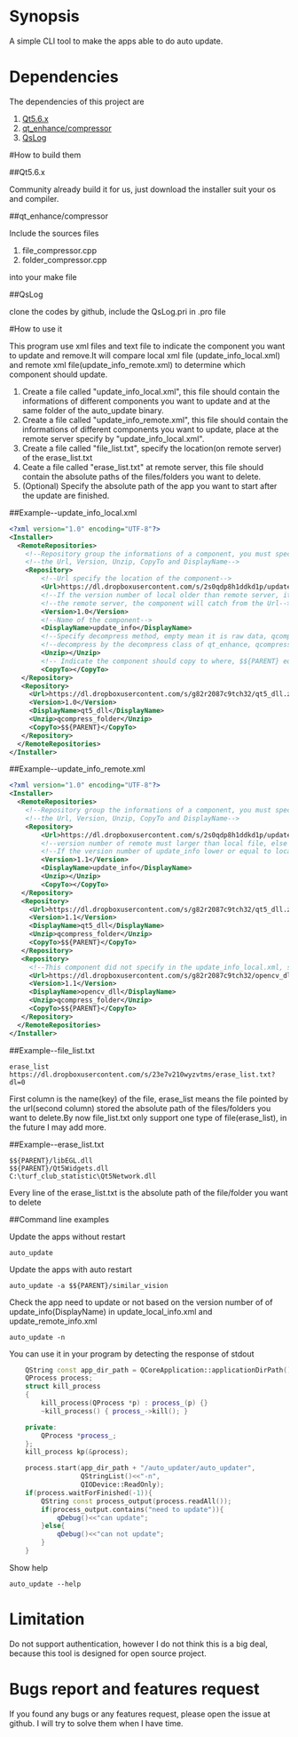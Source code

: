 # Synopsis

A simple CLI tool to make the apps able to do auto update.

# Dependencies

The dependencies of this project are

1. [Qt5.6.x](https://www.qt.io/download-open-source/#section-2)
2. [qt_enhance/compressor](https://github.com/stereomatchingkiss/qt_enhance/tree/master/compressor)
3. [QsLog](https://bitbucket.org/codeimproved/qslog)

#How to build them

##Qt5.6.x

Community already build it for us, just download the installer suit your os and compiler.

##qt_enhance/compressor

Include the sources files 

1. file_compressor.cpp
2. folder_compressor.cpp

into your make file

##QsLog

clone the codes by github, include the QsLog.pri in .pro file

#How to use it

This program use xml files and text file to indicate the component you want to update and remove.It will compare local xml file
(update_info_local.xml) and remote xml file(update_info_remote.xml) to determine which component should update.

1. Create a file called "update_info_local.xml", this file should contain the informations of different components you want to update 
and at the same folder of the auto_update binary.
2. Create a file called "update_info_remote.xml", this file should contain the informations of different components you want to update,
place at the remote server specify by "update_info_local.xml".
3. Create a file called "file_list.txt", specify the location(on remote server) of the erase_list.txt
4. Ceate a file called "erase_list.txt" at remote server, this file should contain the absolute paths of the files/folders you want to delete.
5. (Optional) Specify the absolute path of the app you want to start after the update are finished.

##Example--update_info_local.xml

```xml
<?xml version="1.0" encoding="UTF-8"?>
<Installer>	
  <RemoteRepositories>
    <!--Repository group the informations of a component, you must specify-->
	<!--the Url, Version, Unzip, CopyTo and DisplayName-->
	<Repository>
	    <!--Url specify the location of the component-->
	    <Url>https://dl.dropboxusercontent.com/s/2s0qdp8h1ddkd1p/update_info_remote.xml?dl=0</Url>
	    <!--If the version number of local older than remote server, it will update the component from-->
	    <!--the remote server, the component will catch from the Url-->
	    <Version>1.0</Version>
	    <!--Name of the component-->
        <DisplayName>update_info</DisplayName>
        <!--Specify decompress method, empty mean it is raw data, qcompress_folder means it should-->
        <!--decompress by the decompress class of qt_enhance, qcompress_file means it should decompress by qUncompress-->
	    <Unzip></Unzip>
	    <!-- Indicate the component should copy to where, $${PARENT} equal to the parent path of auto_update-->
	    <CopyTo></CopyTo>
   </Repository>	
   <Repository>
	 <Url>https://dl.dropboxusercontent.com/s/g82r2087c9tch32/qt5_dll.zip?dl=0</Url>            
     <Version>1.0</Version>
     <DisplayName>qt5_dll</DisplayName>
     <Unzip>qcompress_folder</Unzip>
	 <CopyTo>$${PARENT}</CopyTo>
   </Repository>
  </RemoteRepositories>
</Installer>
```

##Example--update_info_remote.xml

```xml
<?xml version="1.0" encoding="UTF-8"?>
<Installer>	
  <RemoteRepositories>
    <!--Repository group the informations of a component, you must specify-->
	<!--the Url, Version, Unzip, CopyTo and DisplayName-->
	<Repository>
	    <Url>https://dl.dropboxusercontent.com/s/2s0qdp8h1ddkd1p/update_info_remote.xml?dl=0</Url>
	    <!--version number of remote must larger than local file, else the components will not updated-->
	    <!--If the version number of update_info lower or equal to local one, all of the components will not update-->
	    <Version>1.1</Version>
        <DisplayName>update_info</DisplayName>
	    <Unzip></Unzip>
	    <CopyTo></CopyTo>
   </Repository>	
   <Repository>
	 <Url>https://dl.dropboxusercontent.com/s/g82r2087c9tch32/qt5_dll.zip?dl=0</Url>            
     <Version>1.1</Version>
     <DisplayName>qt5_dll</DisplayName>
     <Unzip>qcompress_folder</Unzip>
	 <CopyTo>$${PARENT}</CopyTo>
   </Repository>
   <Repository>
     <!--This component did not specify in the update_info_local.xml, so this component will be updated-->
	 <Url>https://dl.dropboxusercontent.com/s/g82r2087c9tch32/opencv_dll.zip?dl=0</Url>            
     <Version>1.1</Version>
     <DisplayName>opencv_dll</DisplayName>
     <Unzip>qcompress_folder</Unzip>
	 <CopyTo>$${PARENT}</CopyTo>
   </Repository>
  </RemoteRepositories>
</Installer>
```

##Example--file_list.txt

```
erase_list https://dl.dropboxusercontent.com/s/23e7v210wyzvtms/erase_list.txt?dl=0
```

First column is the name(key) of the file, erase_list means the file pointed by the url(second column) stored the absolute path 
of the files/folders you want to delete.By now file_list.txt only support one type of file(erase_list), in the future I may add more.

##Example--erase_list.txt
```
$${PARENT}/libEGL.dll
$${PARENT}/Qt5Widgets.dll
C:\turf_club_statistic\Qt5Network.dll
```

Every line of the erase_list.txt is the absolute path of the file/folder you want to delete

##Command line examples

Update the apps without restart
```
auto_update
```

Update the apps with auto restart
```
auto_update -a $${PARENT}/similar_vision
```

Check the app need to update or not based on the version number of of update_info(DisplayName) in update_local_info.xml and 
update_remote_info.xml

```
auto_update -n
```

You can use it in your program by detecting the response of stdout 

```cpp
    QString const app_dir_path = QCoreApplication::applicationDirPath();
    QProcess process;
    struct kill_process
    {
        kill_process(QProcess *p) : process_(p) {}
        ~kill_process() { process_->kill(); }

    private:
        QProcess *process_;
    };
    kill_process kp(&process);

    process.start(app_dir_path + "/auto_updater/auto_updater",
                  QStringList()<<"-n",
                  QIODevice::ReadOnly);
    if(process.waitForFinished(-1)){
        QString const process_output(process.readAll());
        if(process_output.contains("need to update")){
            qDebug()<<"can update";
        }else{
            qDebug()<<"can not update";
        }
    }
```


Show help
```
auto_update --help
```

# Limitation

Do not support authentication, however I do not think this is a big deal, because this tool is designed for open source project.

# Bugs report and features request

If you found any bugs or any features request, please open the issue at github.
I will try to solve them when I have time.
